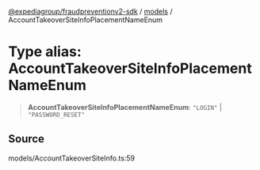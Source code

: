 [@expediagroup/fraudpreventionv2-sdk](../../index.md) / [models](../index.md) / AccountTakeoverSiteInfoPlacementNameEnum

# Type alias: AccountTakeoverSiteInfoPlacementNameEnum

> **AccountTakeoverSiteInfoPlacementNameEnum**: `"LOGIN"` \| `"PASSWORD_RESET"`

## Source

models/AccountTakeoverSiteInfo.ts:59
